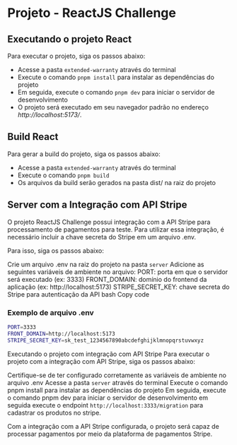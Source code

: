 # Projeto - ReactJS Challenge
## Executando o projeto React
Para executar o projeto, siga os passos abaixo:

 - Acesse a pasta ``extended-warranty`` através do terminal
 - Execute o comando ``pnpm install`` para instalar as dependências do projeto
 - Em seguida, execute o comando ``pnpm dev`` para iniciar o servidor de desenvolvimento
 - O projeto será executado em seu navegador padrão no endereço *http://localhost:5173/*.

## Build React
Para gerar a build do projeto, siga os passos abaixo:

 - Acesse a pasta ``extended-warranty`` através do terminal
 - Execute o comando ```pnpm build```
 - Os arquivos da build serão gerados na pasta dist/ na raiz do projeto

## Server com a Integração com API Stripe
O projeto ReactJS Challenge possui integração com a API Stripe para processamento de pagamentos para teste. Para utilizar essa integração, é necessário incluir a chave secreta do Stripe em um arquivo .env.

Para isso, siga os passos abaixo:

Crie um arquivo .env na raiz do projeto na pasta `server`
Adicione as seguintes variáveis de ambiente no arquivo:
PORT: porta em que o servidor será executado (ex: 3333)
FRONT_DOMAIN: domínio do frontend da aplicação (ex: http://localhost:5173)
STRIPE_SECRET_KEY: chave secreta do Stripe para autenticação da API
bash
Copy code
### Exemplo de arquivo .env
```sh
PORT=3333
FRONT_DOMAIN=http://localhost:5173
STRIPE_SECRET_KEY=sk_test_1234567890abcdefghijklmnopqrstuvwxyz
```

Executando o projeto com integração com API Stripe
Para executar o projeto com a integração com API Stripe, siga os passos abaixo:

Certifique-se de ter configurado corretamente as variáveis de ambiente no arquivo .env
Acesse a pasta ``server`` através do terminal
Execute o comando pnpm install para instalar as dependências do projeto
Em seguida, execute o comando pnpm dev para iniciar o servidor de desenvolvimento em seguida execute o endpoint ``http://localhost:3333/migration`` para cadastrar os produtos no stripe.

Com a integração com a API Stripe configurada, o projeto será capaz de processar pagamentos por meio da plataforma de pagamentos Stripe.

